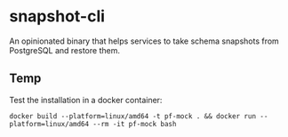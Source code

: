 # snapshot-cli
An opinionated binary that helps services to take schema snapshots from PostgreSQL and restore them.

## Temp

Test the installation in a docker container:
```
docker build --platform=linux/amd64 -t pf-mock . && docker run --platform=linux/amd64 --rm -it pf-mock bash
```
